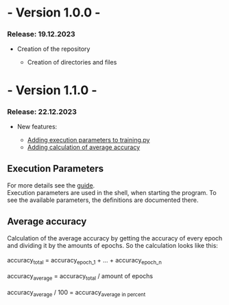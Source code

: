 <h1> - Version 1.0.0 - </h1>
<h3> Release: 19.12.2023 </h3>
<ul>
    <li>Creation of the repository</li>
        <ul>
            <li>Creation of directories and files</li>
        </ul>
</ul>

<h1> - Version 1.1.0 - </h1>
<h3> Release: 22.12.2023 </h3>
<ul>
    <li>New features:</li>
        <ul>
            <li><a href = "#exec_params">Adding execution parameters to training.py</a></li>
            <li><a href = "#avg_acc">Adding calculation of average accuracy</a>
        </ul>
</ul>

<div id = "exec_params">
    <h2>Execution Parameters</h2>
    <p>
        For more details see the <a href = "./guide.md">guide</a>.<br>
        Execution parameters are used in the shell, when starting the program. To see the available parameters, the definitions are documented there.
    </p>
</div>

<div id = "avg_acc">
    <h2>Average accuracy</h2>
    <p>
        Calculation of the average accuracy by getting the accuracy of every epoch and dividing it by the amounts of epochs. So the calculation looks like this:<br><br>
        accuracy<sub>total</sub> = accuracy<sub>epoch_1</sub> + ... + accuracy<sub>epoch_n</sub><br><br>
        accuracy<sub>average</sub> = accuracy<sub>total</sub> / amount of epochs<br><br>
        accuracy<sub>average</sub> / 100 = accuracy<sub>average in percent</sub>
    </p>
</div>
